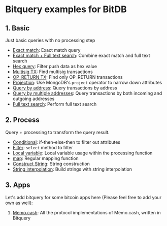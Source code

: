 # Bitquery examples for BitDB

## 1. Basic

Just basic queries with no processing step

- [Exact match](exact_match.json): Exact match query
- [Exact match + Full text search](exact_match_full_text.json): Combine exact match and full text search
- [Hex query](hex_query.json): Filter push data as hex value
- [Multisig TX](multisig_tx.json): Find multisig transactions
- [OP_RETURN TX](opreturn_tx.json): Find only OP_RETURN transactions
- [Projection](projection.json): Use MongoDB's `project` operator to narrow down attributes
- [Query by address](query_by_address.json): Query transactions by address
- [Query by multiple addresses](query_by_multi_address.json): Query transactions by both incoming and outgoing addresses
- [Full text search](regex_full_text_search.json): Perform full text search

## 2. Process

Query + processing to transform the query result.

- [Conditional](process/conditional.json): if-then-else-then to filter out attributes
- [Filter](process/filter.json): `select` method to filter
- [Local variable](process/local_variable.json): Local variable usage within the processing function
- [map](process/map.json): Regular mapping function
- [Construct String](process/string_construction.json): String construction
- [String interpolation](process/string_interpolation.json): Build strings with string interpolation

## 3. Apps

Let's add bitquery for some bitcoin apps here (Please feel free to add your own as well):

1. [Memo.cash](apps/memo.json): All the protocol implementations of Memo.cash, written in Bitquery
